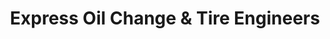 ---
title: "Express Oil Change & Tire Engineers"
url: /birmingham/express-oil-change-und-tire-engineers-morrow-road/
shop: Reifen
---